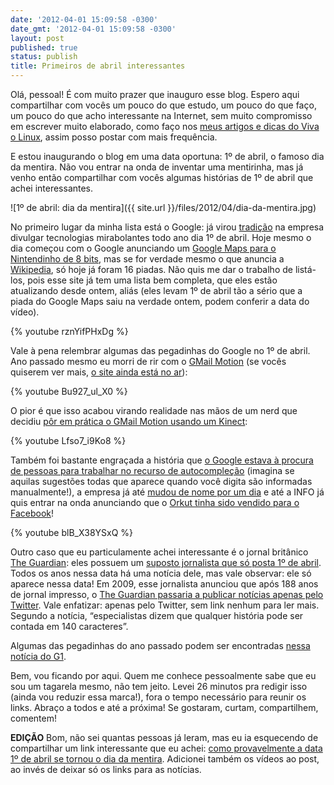 ```yaml
---
date: '2012-04-01 15:09:58 -0300'
date_gmt: '2012-04-01 15:09:58 -0300'
layout: post
published: true
status: publish
title: Primeiros de abril interessantes
---
```


Olá, pessoal! É com muito prazer que inauguro esse blog. Espero aqui compartilhar com vocês um pouco do que estudo, um pouco do que faço, um pouco do que acho interessante na Internet, sem muito compromisso em escrever muito elaborado, como faço nos [meus artigos e dicas do Viva o Linux](http://www.vivaolinux.com.br/~vinyanalista), assim posso postar com mais frequência.

E estou inaugurando o blog em uma data oportuna: 1º de abril, o famoso dia da mentira. Não vou entrar na onda de inventar uma mentirinha, mas já venho então compartilhar com vocês algumas histórias de 1º de abril que achei interessantes.

![1º de abril: dia da mentira]({{ site.url }}/files/2012/04/dia-da-mentira.jpg)

<!--more-->

No primeiro lugar da minha lista está o Google: já virou [tradição](http://en.wikipedia.org/wiki/List_of_Google%27s_hoaxes_and_easter_eggs) na empresa divulgar tecnologias mirabolantes todo ano dia 1º de abril. Hoje mesmo o dia começou com o Google anunciando um [Google Maps para o Nintendinho de 8 bits](http://info.abril.com.br/noticias/internet/1-de-abril-do-google-comeca-com-servico-de-mapas-retro-01042012-1.shl), mas se for verdade mesmo o que anuncia a [Wikipedia](http://en.wikipedia.org/wiki/List_of_Google%27s_hoaxes_and_easter_eggs), só hoje já foram 16 piadas. Não quis me dar o trabalho de listá-los, pois esse site já tem uma lista bem completa, que eles estão atualizando desde ontem, aliás (eles levam 1º de abril tão a sério que a piada do Google Maps saiu na verdade ontem, podem conferir a data do vídeo).

{% youtube rznYifPHxDg %}

Vale à pena relembrar algumas das pegadinhas do Google no 1º de abril. Ano passado mesmo eu morri de rir com o [GMail Motion](http://info.abril.com.br/noticias/internet/google-apresenta-gmail-motion-no-1-de-abril-01042011-0.shl) (se vocês quiserem ver mais, [o site ainda está no ar](https://mail.google.com/mail/help/motion.html)):

{% youtube Bu927_ul_X0 %}

O pior é que isso acabou virando realidade nas mãos de um nerd que decidiu [pôr em prática o GMail Motion usando um Kinect](http://info.abril.com.br/noticias/blogs/omg/internet/pegadinha-do-gmail-vira-realidade/):

{% youtube Lfso7_i9Ko8 %}

Também foi bastante engraçada a história que [o Google estava à procura de pessoas para trabalhar no recurso de autocompleção](http://info.abril.com.br/noticias/carreira/google-busca-autocompletador-no-1-de-abril-01042011-9.shl) (imagina se aquilas sugestões todas que aparece quando você digita são informadas manualmente!), a empresa já até [mudou de nome por um dia]() e até a INFO já quis entrar na onda anunciando que o [Orkut tinha sido vendido para o Facebook](http://info.abril.com.br/noticias/blogs/nalinhadogoogle/orkut/exclusivo-google-vende-orkut-para-facebook/)!

{% youtube blB_X38YSxQ %}

Outro caso que eu particulamente achei interessante é o jornal britânico [The Guardian](http://www.guardian.co.uk/): eles possuem um [suposto jornalista que só posta 1º de abril](http://www.guardian.co.uk/profile/olaf-priol). Todos os anos nessa data há uma notícia dele, mas vale observar: ele só aparece nessa data! Em 2009, esse jornalista anunciou que após 188 anos de jornal impresso, o [The Guardian passaria a publicar notícias apenas pelo Twitter](http://www.guardian.co.uk/media/2009/apr/01/guardian-twitter-media-technology). Vale enfatizar: apenas pelo Twitter, sem link nenhum para ler mais. Segundo a notícia, “especialistas dizem que qualquer história pode ser contada em 140 caracteres”.

Algumas das pegadinhas do ano passado podem ser encontradas [nessa notícia do G1](http://g1.globo.com/tecnologia/noticia/2011/04/pegadinhas-enganam-internautas-no-dia-1-de-abril.html).

Bem, vou ficando por aqui. Quem me conhece pessoalmente sabe que eu sou um tagarela mesmo, não tem jeito. Levei 26 minutos pra redigir isso (ainda vou reduzir essa marca!), fora o tempo necessário para reunir os links. Abraço a todos e até a próxima! Se gostaram, curtam, compartilhem, comentem!

**EDIÇÃO** Bom, não sei quantas pessoas já leram, mas eu ia esquecendo de compartilhar um link interessante que eu achei: [como provavelmente a data 1º de abril se tornou o dia da mentira](http://pessoas.hsw.uol.com.br/questao604.htm). Adicionei também os vídeos ao post, ao invés de deixar só os links para as notícias.